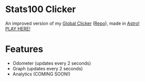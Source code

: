 # Stats100 Clicker
An improved version of my [Global Clicker](https://gc.galvindev.me.uk) ([Repo](https://github.com/galvinpython/globalclicker)), made in [Astro!](https://astro.build)  
[PLAY HERE!](https://clicker.stats100.xyz)

# Features
- Odometer (updates every 2 seconds)
- Graph (updates every 2 seconds)
- Analytics (COMING SOON!)